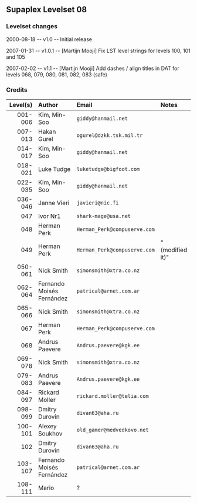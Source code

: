 ## Supaplex Levelset 08

### Levelset changes
2000-08-18 -- v1.0 -- Initial release

2007-01-31 -- v1.0.1 -- [Martijn Mooji] Fix LST level strings for levels 100, 101 and 105

2007-02-02 -- v1.1 -- [Martijn Mooji] Add dashes / align titles in DAT for levels 068, 079, 080, 081, 082, 083 (safe)

### Credits

Level(s) | Author                    | Email                      | Notes
--------:|:------------------------- |:-------------------------- |:---------------
001-006  | Kim, Min-Soo              |`giddy@hanmail.net`         |
007-013  | Hakan Gurel               |`ogurel@dzkk.tsk.mil.tr`    |
014-017  | Kim, Min-Soo              |`giddy@hanmail.net`         |
018-021  | Luke Tudge                |`luketudge@bigfoot.com`     |
022-035  | Kim, Min-Soo              |`giddy@hanmail.net`         |
036-046  | Janne Vieri               |`javieri@nic.fi`            |
    047  | Ivor Nr1                  |`shark-mage@usa.net`        |
    048  | Herman Perk               |`Herman_Perk@compuserve.com`|
    049  | Herman Perk               |`Herman_Perk@compuserve.com`| "(modified it)"
050-061  | Nick Smith                |`simonsmith@xtra.co.nz`     |
062-064  | Fernando Moisés Fernández |`patrical@arnet.com.ar `    |
065-066  | Nick Smith                |`simonsmith@xtra.co.nz`     |
    067  | Herman Perk               |`Herman_Perk@compuserve.com`|
    068  | Andrus Paevere            |`Andrus.paevere@kgk.ee`     |
069-078  | Nick Smith                |`simonsmith@xtra.co.nz`     |
079-083  | Andrus Paevere            |`Andrus.paevere@kgk.ee`     |
084-097  | Rickard Moller            |`rickard.moller@telia.com`  |
098-099  | Dmitry Durovin            |`divan63@aha.ru`            |
100-101  | Alexey Soukhov            |`old_gamer@medvedkovo.net`  |
    102  | Dmitry Durovin            |`divan63@aha.ru`            |
103-107  | Fernando Moisés Fernández |`patrical@arnet.com.ar`     |
108-111  | Mario                     |?                           |
